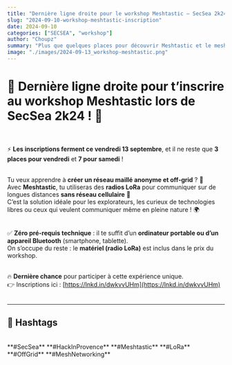 ```yaml
---
title: "Dernière ligne droite pour le workshop Meshtastic – SecSea 2k24"
slug: "2024-09-10-workshop-meshtastic-inscription"
date: 2024-09-10
categories: ["SECSEA", "workshop"]
author: "Choupz"
summary: "Plus que quelques places pour découvrir Meshtastic et le mesh networking off-grid à SecSea 2024. Inscris-toi avant vendredi 13 septembre !"
image: "./images/2024-09-13_workshop-meshtastic.png"
---
```


# 🚨 Dernière ligne droite pour t’inscrire au workshop Meshtastic lors de SecSea 2k24 ! 🚨  
<br />

⚡️ **Les inscriptions ferment ce vendredi 13 septembre**, et il ne reste que **3 places pour vendredi** et **7 pour samedi** !  
<br />

Tu veux apprendre à **créer un réseau maillé anonyme et off-grid** ? 🔗  
Avec **Meshtastic**, tu utiliseras des **radios LoRa** pour communiquer sur de longues distances **sans réseau cellulaire** 📡  
C’est la solution idéale pour les explorateurs, les curieux de technologies libres ou ceux qui veulent communiquer même en pleine nature ! 🌍  
<br />

✅ **Zéro pré-requis technique** : il te suffit d’un **ordinateur portable ou d’un appareil Bluetooth** (smartphone, tablette).  
On s’occupe du reste : le **matériel (radio LoRa)** est inclus dans le prix du workshop.  
<br />

🔥 **Dernière chance** pour participer à cette expérience unique.  
👉 Inscriptions ici : [https://lnkd.in/dwkvvUHm](https://lnkd.in/dwkvvUHm)  
<br />

---

## 🔖 Hashtags  
<br />
**#SecSea** **#HackInProvence** **#Meshtastic**  
**#LoRa** **#OffGrid** **#MeshNetworking**
